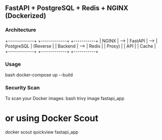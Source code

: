 ## FastAPI + PostgreSQL + Redis + NGINX (Dockerized)

### Architecture

+-------------+     +-------------+     +-----------+
|  NGINX      | --> |  FastAPI    | --> |  PostgreSQL
|  (Reverse   |     |  Backend    | --> |  Redis     |
|  Proxy)     |     |  API        |     |  Cache     |
+-------------+     +-------------+     +-----------+


### Usage
bash
docker-compose up --build


### Security Scan
To scan your Docker images:
bash
trivy image fastapi_app
# or using Docker Scout
docker scout quickview fastapi_app
